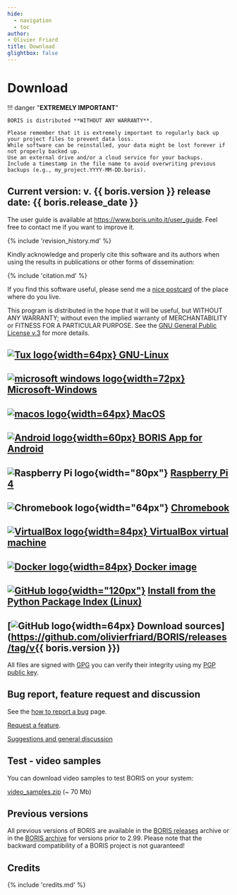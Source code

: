 ```yaml
---
hide:
  - navigation
  - toc
author:
- Olivier Friard
title: Download
glightbox: false
---
```



# Download



!!! danger "**EXTREMELY IMPORTANT**"

    BORIS is distributed **WITHOUT ANY WARRANTY**.  
      
    Please remember that it is extremely important to regularly back up your project files to prevent data loss.  
    While software can be reinstalled, your data might be lost forever if not properly backed up.  
    Use an external drive and/or a cloud service for your backups.  
    Include a timestamp in the file name to avoid overwriting previous backups (e.g., my_project.YYYY-MM-DD.boris).




## Current version: v. **{{ boris.version }}** release date: {{ boris.release_date }}

The user guide is available at <https://www.boris.unito.it/user_guide>.
Feel free to contact me if you want to improve it.


{% include 'revision_history.md' %}


Kindly acknowledge and properly cite this software and its authors when using the results in publications or other forms of dissemination:

{% include 'citation.md' %}

If you find this software useful, please send me a [nice postcard](postcards.md) of the place where do you live.


This program is distributed in the hope that it will be useful,
but WITHOUT ANY WARRANTY; without even the implied warranty of
MERCHANTABILITY or FITNESS FOR A PARTICULAR PURPOSE.  See the
[GNU General Public License v.3](https://www.gnu.org/licenses/gpl-3.0.html) for more details.



## [![Tux logo](images/tux_128px.png){width=64px} GNU-Linux](download_linux.md)


## [![microsoft windows logo](images/windows_logo.svg){width=72px} Microsoft-Windows](download_win.md)


## [![macos logo](images/mac-os.svg){width=64px} MacOS](download_mac.md)


## [![Android logo](images/android_logo.png){width=60px} BORIS App for Android](download_android.md)


## ![Raspberry Pi logo](images/raspberry_pi.svg){width="80px"} [Raspberry Pi 4](raspberry_pi_4.md)


## ![Chromebook logo](images/chrome_logo.svg){width="64px"} [Chromebook](chromebook.md)


## [![VirtualBox logo](images/virtualbox_logo.png){width=84px} VirtualBox virtual machine](virtual_machine.md)


## [![Docker logo](images/docker_logo.webp){width=84px} Docker image](docker.md)


## [![GitHub logo](images/PyPI_logo.svg){width="120px"}](https://github.com/olivierfriard/BORIS) [Install from the Python Package Index (Linux)](run_source_code.md)



## [![GitHub logo](images/github_logo_64px.png){width=64px} Download sources](https://github.com/olivierfriard/BORIS/releases/tag/v{{ boris.version }})











All files are signed with [GPG](https://gnupg.org) you can verify their
integrity using my [PGP public
key](http://penelope.unito.it/friard/pubkey.asc).



## Bug report, feature request and discussion


See the [how to report a bug](report_a_bug.md) page.

[Request a feature](https://github.com/olivierfriard/BORIS/issues/new?assignees=&labels=feature+request&template=feature_request.md&title=).

[Suggestions and general
discussion](https://github.com/olivierfriard/BORIS/discussions)



## Test - video samples


You can download video samples to test BORIS on your system:

[video_samples.zip](archive/video_samples.zip) (~ 70 Mb)



## Previous versions


All previous versions of BORIS are available in the [BORIS
releases](https://github.com/olivierfriard/BORIS/releases) archive or in the [BORIS archive](https://drive.google.com/drive/folders/0B0KTzxkLpPJ_bE8zOUFjenFnU3c?resourcekey=0-b9_Ng_8SqK-FIuOP8qIn7w)
for versions prior to 2.99. Please note that the backward compatibility
of a BORIS project is not guaranteed!


## Credits

{% include 'credits.md' %}

